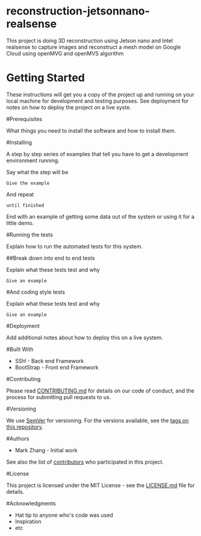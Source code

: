 # reconstruction-jetsonnano-realsense
This project is doing 3D reconstruction using Jetson nano and Intel realsense to capture images and reconstruct a mesh model on Google Cloud using openMVG and openMVS algorithm

# Getting Started

These instructions will get you a copy of the project up and running on your local machine for development and testing purposes. See deployment for notes on how to deploy the project on a live syste.

#Prerequisites

What things you need to install the software and how to install them.


#Installing

A step by step series of examples that tell you have to get a development environment running.

Say what the step will be

```
Give the example
```

And repeat

```
until finished
```

End with an example of getting some data out of the system or using it for a little demo.

#Running the tests

Explain how to run the automated tests for this system.

##Break down into end to end tests

Explain what these tests test and why

```
Give an example
```

#And coding style tests

Explain what these tests test and why

```
Give an example
```

#Deployment

Add additional notes about how to deploy this on a live system.

#Built With

+ SSH - Back end Framework
+ BootStrap - Front end Framework


#Contributing

Please read [CONTRIBUTING.md](#) for details on our code of conduct, and the process for submitting pull requests to us.

#Versioning

We use [SemVer](#) for versioning. For the versions available, see the [tags on this repository](#).

#Authors

+ Mark Zhang - Initial work

See also the list of [contributors](#) who participated in this project.


#License

This project is licensed under the MIT License - see the [LICENSE.md](#) file for details.

#Acknowledgments
+ Hat tip to anyone who's code was used
+ Inspiration
+ etc
